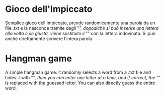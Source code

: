 # Gioco dell'Impiccato
Semplice gioco dell'impiccato, prende randomicamente una parola da un file .txt e la nasconde tramite degli "*", dopodichè si può 
inserire una lettera alla volta e,se giusta, viene sostituito il "*" con la lettera indovinata. Si può anche direttamente scrivere
l'intera parola 

# Hangman game
A simple hangman game: it randomly selects a word from a .txt file and hides it with "*", then you can enter one letter at a time, 
and if correct, the "*" is replaced with the guessed letter. You can also directly guess the entire word.
